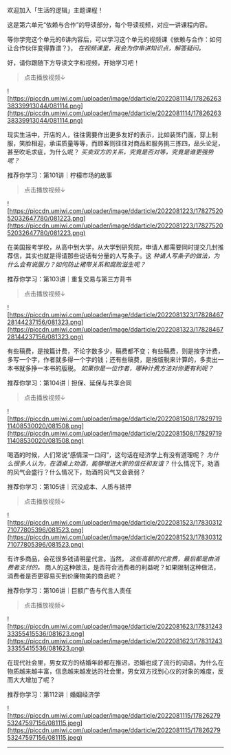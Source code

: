 欢迎加入「生活的逻辑」主题课程！

这是第六单元“依赖与合作”的导读部分，每个导读视频，对应一讲课程内容。

等你学完这个单元的6讲内容后，可以学习这个单元的视频课《依赖与合作：如何让合作伙伴变得靠谱？》， *在视频课里，我会为你串讲知识点，解答疑问。* 

好，请你跟随下方导读文字和视频，开始学习吧！

> 点击播放视频↓

![https://piccdn.umiwi.com/uploader/image/ddarticle/2022081114/1782626338339913044/081114.png](https://piccdn.umiwi.com/uploader/image/ddarticle/2022081114/1782626338339913044/081114.png)

现实生活中，开店的人，往往需要作出更多友好的表示，比如装饰门面，穿上制服，笑脸相迎，承诺质量等等，而顾客则往往对商品和服务挑三拣四，品头论足，甚至吹毛求疵，为什么呢？ *买卖双方的关系，究竟是否对等，究竟是谁更强势呢？*

推荐你学习：第101讲｜柠檬市场的故事

> 点击播放视频↓

![https://piccdn.umiwi.com/uploader/image/ddarticle/2022081223/1782752052032647780/081223.png](https://piccdn.umiwi.com/uploader/image/ddarticle/2022081223/1782752052032647780/081223.png)

在美国报考学校，从高中到大学，从大学到研究院，申请人都需要同时提交几封推荐信，其实也就是得请那些说话有分量的人写条子。这 *种请人写条子的做法，为什么会有说服力？如何防止裙带关系和腐败滋生呢？*

推荐你学习：第103讲｜重复交易与第三方背书

> 点击播放视频↓

![https://piccdn.umiwi.com/uploader/image/ddarticle/2022081323/1782846728144237156/081323.png](https://piccdn.umiwi.com/uploader/image/ddarticle/2022081323/1782846728144237156/081323.png)

有些稿费，是按篇计费，不论字数多少，稿费都不变；有些稿费，则是按字计费，多写一个字，作者就多得一个字的钱；还有些稿费，是按版税来计算的，多卖出一本书就多挣一本书的版税。 *如果你是一位作者，哪种计费方法对你更有利呢？*

推荐你学习：第104讲｜担保、延保与共享合同

> 点击播放视频↓

![https://piccdn.umiwi.com/uploader/image/ddarticle/2022081508/1782971911408530020/081508.png](https://piccdn.umiwi.com/uploader/image/ddarticle/2022081508/1782971911408530020/081508.png)

喝酒的时候，人们常说“感情深一口闷”，这句话在经济学上有没有道理呢？ *为什么很多人认为，在酒桌上劝酒，能够增进大家的信任和友谊？* 什么情况下，劝酒的风气会盛行？什么情况下，劝酒的风气又会衰弱？

推荐你学习：第105讲｜沉没成本、人质与抵押

> 点击播放视频↓

![https://piccdn.umiwi.com/uploader/image/ddarticle/2022081523/1783031271077805396/081523.png](https://piccdn.umiwi.com/uploader/image/ddarticle/2022081523/1783031271077805396/081523.png)

有许多商品，会花很多钱请明星代言。当然， *这些高额的代言费，最后都是由消费者支付的。* 商人的这种做法，是否符合消费者的利益呢？如果限制这种做法，消费者是否更容易买到价廉物美的商品呢？

推荐你学习：第106讲｜巨额广告与代言人责任

> 点击播放视频↓

![https://piccdn.umiwi.com/uploader/image/ddarticle/2022081623/1783124333355415536/081623.png](https://piccdn.umiwi.com/uploader/image/ddarticle/2022081623/1783124333355415536/081623.png)

在现代社会里，男女双方的结婚年龄都在推迟，恐婚也成了流行的词语。为什么在物质越来越丰富，信息越来越发达的社会里，男女双方找到心仪的对象的难度，反而大大增加了呢？

推荐你学习：第112讲｜婚姻经济学

![https://piccdn.umiwi.com/uploader/image/ddarticle/2022081115/1782627953247597156/081115.jpeg](https://piccdn.umiwi.com/uploader/image/ddarticle/2022081115/1782627953247597156/081115.jpeg)

---
